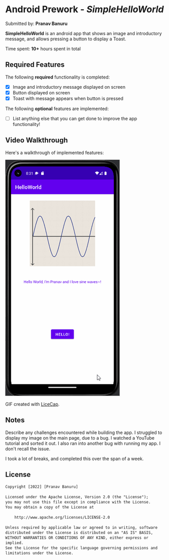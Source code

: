 # Android Prework - *SimpleHelloWorld*

Submitted by: **Pranav Banuru**

**SimpleHelloWorld** is an android app that shows an image and introductory message, and allows pressing a button to display a Toast. 

Time spent: **10+** hours spent in total

## Required Features

The following **required** functionality is completed:

* [x] Image and introductory message displayed on screen
* [x] Button displayed on screen
* [x] Toast with message appears when button is pressed 

The following **optional** features are implemented:

* [ ] List anything else that you can get done to improve the app functionality!

## Video Walkthrough

Here's a walkthrough of implemented features:

<img src='https://github.com/pbanuru/CodePathAndroidPrework/blob/main/HelloWorld.gif' title='Video Walkthrough' width='' alt='Video Walkthrough' />

<!-- Replace this with whatever GIF tool you used! -->
GIF created with [LiceCap](http://www.cockos.com/licecap/).  

## Notes

Describe any challenges encountered while building the app.
I struggled to display my image on the main page, due to a bug. I watched a YouTube tutorial and sorted it out.
I also ran into another bug with running my app. I don't recall the issue.

I took a lot of breaks, and completed this over the span of a week.

## License

    Copyright [2022] [Pranav Banuru]

    Licensed under the Apache License, Version 2.0 (the "License");
    you may not use this file except in compliance with the License.
    You may obtain a copy of the License at

        http://www.apache.org/licenses/LICENSE-2.0

    Unless required by applicable law or agreed to in writing, software
    distributed under the License is distributed on an "AS IS" BASIS,
    WITHOUT WARRANTIES OR CONDITIONS OF ANY KIND, either express or implied.
    See the License for the specific language governing permissions and
    limitations under the License.
